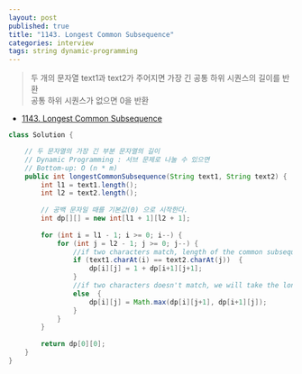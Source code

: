 ```yaml
---
layout: post
published: true
title: "1143. Longest Common Subsequence"
categories: interview
tags: string dynamic-programming
---
```


> 두 개의 문자열 text1과 text2가 주어지면 가장 긴 공통 하위 시퀀스의 길이를 반환   
> 공통 하위 시퀀스가 ​​없으면 0을 반환

- [1143. Longest Common Subsequence](https://leetcode.com/problems/longest-common-subsequence/)

```java
class Solution {

    // 두 문자열의 가장 긴 부분 문자열의 길이
    // Dynamic Programming : 서브 문제로 나눌 수 있으면 
    // Bottom-up: O (n * m)
    public int longestCommonSubsequence(String text1, String text2) {
        int l1 = text1.length();
        int l2 = text2.length();
        
        // 공백 문자일 때를 기본값(0) 으로 시작한다.
        int dp[][] = new int[l1 + 1][l2 + 1];
		
        for (int i = l1 - 1; i >= 0; i--) {
            for (int j = l2 - 1; j >= 0; j--) {
                //if two characters match, length of the common subsequence would be 1 plus the length of the common subsequence till the 0 indexes
                if (text1.charAt(i) == text2.charAt(j))  {
                    dp[i][j] = 1 + dp[i+1][j+1];
                } 
                //if two characters doesn't match, we will take the longer by either skipping i or j indexes
                else  { 
                    dp[i][j] = Math.max(dp[i][j+1], dp[i+1][j]);
                }
            }
        }
        
        return dp[0][0];
    }
}
```
